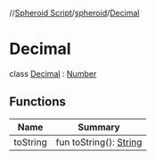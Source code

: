 //[Spheroid Script](../../index.md)/[spheroid](../index.md)/[Decimal](index.md)



# Decimal  
 class [Decimal](index.md) : [Number](../-number/index.md)   


## Functions  
  
|  Name|  Summary| 
|---|---|
| toString| fun toString(): [String](../../spheroid/-string/index.md)  <br>


